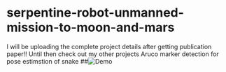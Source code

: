# serpentine-robot-unmanned-mission-to-moon-and-mars
I will be uploading the complete project details after getting publication paper!!
Until then check out my other projects
Aruco marker detection for pose estimstion of snake
##![Demo](https://github.com/mahi361/serpentine-robot-unmanned-mission-to-moon-and-mars/blob/main/Aruco_marker/cam%201final_gif_aruco.gif)



